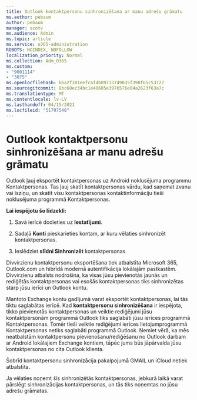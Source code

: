 ```yaml
---
title: Outlook kontaktpersonu sinhronizēšana ar manu adrešu grāmatu
ms.author: pebaum
author: pebaum
manager: scotv
ms.audience: Admin
ms.topic: article
ms.service: o365-administration
ROBOTS: NOINDEX, NOFOLLOW
localization_priority: Normal
ms.collection: Adm_O365
ms.custom:
- "9001114"
- "3075"
ms.openlocfilehash: b6a2f381eefcaf4b09713749035f390f65c53727
ms.sourcegitcommit: 8bc60ec34bc1e40685e3976576e04a2623f63a7c
ms.translationtype: MT
ms.contentlocale: lv-LV
ms.lasthandoff: 04/15/2021
ms.locfileid: "51797548"
---
```

# <a name="sync-my-outlook-contacts-to-my-address-book"></a>Outlook kontaktpersonu sinhronizēšana ar manu adrešu grāmatu

Outlook ļauj eksportēt kontaktpersonas uz Android noklusējuma programmu Kontaktpersonas. Tas ļauj skatīt kontaktpersonas vārdu, kad saņemat zvanu vai īsziņu, un skatīt visu kontaktpersonas kontaktinformāciju tieši noklusējuma programmā Kontaktpersonas.
 
**Lai iespējotu šo līdzekli:**
 
1. Savā ierīcē dodieties uz **Iestatījumi**.

2. Sadaļā **Konti** pieskarieties kontam, ar kuru vēlaties sinhronizēt kontaktpersonas.

3. Ieslēdziet **slīdni Sinhronizēt** kontaktpersonas.
 
Divvirzienu kontaktpersonu eksportēšana tiek atbalstīta Microsoft 365, Outlook.com un hibrīdā modernā autentifikācija lokālajām pastkastēm. Divvirzienu atbalsts nodrošina, ka visas jūsu pievienotās jaunās un rediģētās kontaktpersonas vai esošās kontaktpersonas tiks sinhronizētas starp jūsu ierīci un Outlook kontu.
 
Mantoto Exchange kontu gadījumā varat eksportēt kontaktpersonas, lai tās tiktu saglabātas ierīcē. Kad **kontaktpersonu sinhronizēšana** ir iespējota, tikko pievienotās kontaktpersonas un veiktie rediģējumi jūsu kontaktpersonām programmā Outlook tiks saglabāti jūsu ierīces programmā Kontaktpersonas. Tomēr tieši veiktie rediģējumi ierīces lietojumprogrammā Kontaktpersonas netiks saglabāti programmā Outlook. Ņemiet vērā, ka mēs neatbalstām kontaktpersonu pievienošanu/rediģēšanu no Outlook darbam ar Android lokālajiem Exchange kontiem, tāpēc jums būs jāpārvalda jūsu kontaktpersonas no cita Outlook klienta.
 
Šobrīd kontaktpersonu sinhronizācija pakalpojumā GMAIL un iCloud netiek atbalstīta.
 
Ja vēlaties noņemt šīs sinhronizētās kontaktpersonas, jebkurā  laikā varat pārslēgt sinhronizācijas kontaktpersonas, un tās tiks noņemtas no jūsu adrešu grāmatas.
